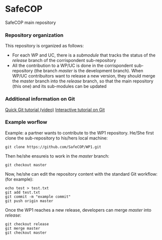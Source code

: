 # SafeCOP
SafeCOP main repository

### Repository organization
This repository is organized as follows:
- For each WP and UC, there is a _submodule_ that tracks the status of the _release_ branch of the corrispondent sub-repository
- All the contribution to a WP/UC is done in the corrispondent sub-repository (the branch _master_ is the development branch). When WP/UC contribuitors want to release a new version, they should merge the _master_ branch into the _release_ branch, so that the main repository (this one) and its sub-modules can be updated

### Additional information on Git
[Quick Git tutorial (video)](https://youtu.be/IHaTbJPdB-s)
[Interactive tutorial on Git](https://learngitbranching.js.org/)

### Example worflow
Example: a partner wants to contribute to the WP1 repository. He/She first clone the sub-repository to his/hers local machine:
```
git clone https://github.com/SafeCOP/WP1.git
```
Then he/she ensureis to work in the _master_ branch:
```
git checkout master
```
Now, he/she can edit the repository content with the standard Git workflow:
(for example):
```
echo test > test.txt
git add test.txt
git commit -m "example commit"
git push origin master
```
Once the WP1 reaches a new release, developers can merge _master_ into _release_:
```
git checkout release
git merge master
git checkout master
```
